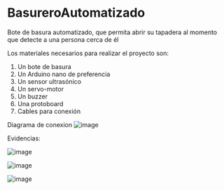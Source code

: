 # BasureroAutomatizado
 Bote de basura automatizado, que permita abrir su tapadera al momento que detecte a una persona cerca de él

Los materiales necesarios para realizar el proyecto son:
 1. Un bote de basura
 2. Un Arduino nano de preferencia
 3. Un sensor ultrasónico
 4. Un servo-motor
 5. Un buzzer
 6. Una protoboard
 7. Cables para conexión

Diagrama de conexion
![image](https://github.com/RamirezHernandezCesar/BasureroAutomatizado/assets/144304302/04887a27-34e9-4948-842c-8523739845e2)

Evidencias:

![image](https://github.com/RamirezHernandezCesar/BasureroAutomatizado/assets/144304302/2895a6c4-aaed-4ac4-af76-eed4b5bd2224)

![image](https://github.com/RamirezHernandezCesar/BasureroAutomatizado/assets/144304302/3bf38a06-6222-4b12-a5cd-fb8e5635d867)

![image](https://github.com/RamirezHernandezCesar/BasureroAutomatizado/assets/144304302/e67bcb2a-1bed-46fc-bb76-b8067ca1ddbc)









 
